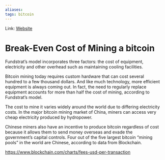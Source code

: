 ```yaml
---
aliases:
tags: bitcoin
---
```

Link: [Website](https://www.cnbc.com/2018/03/15/bad-news-for-bitcoin-miners-as-its-no-longer-profitable-to-create-the-cryptocurrency.html)

# Break-Even Cost of Mining a bitcoin
Fundstrat’s model incorporates three factors: the cost of equipment, electricity and other overhead such as maintaining cooling facilities.

Bitcoin mining today requires custom hardware that can cost several hundred to a few thousand dollars. And like much technology, more efficient equipment is always coming out. In fact, the need to regularly replace equipment accounts for more than half the cost of mining, according to Fundstrat’s model.

The cost to mine it varies widely around the world due to differing electricity costs. In the major bitcoin mining market of China, miners can access very cheap electricity produced by hydropower.

Chinese miners also have an incentive to produce bitcoin regardless of cost because it allows them to send money overseas and evade the government’s capital controls. Four out of the five largest bitcoin “mining pools” in the world are Chinese, according to data from Blockchain.

https://www.blockchain.com/charts/fees-usd-per-transaction
